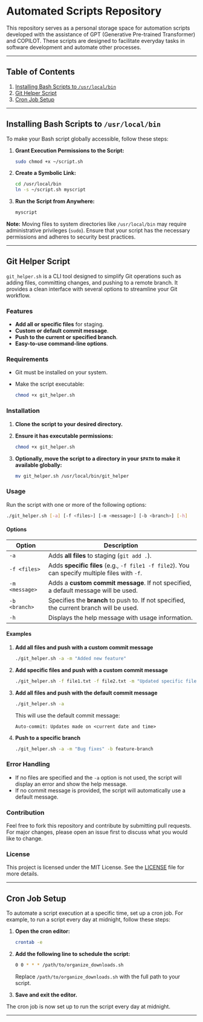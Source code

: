 # Automated Scripts Repository

This repository serves as a personal storage space for automation scripts developed with the assistance of GPT (Generative Pre-trained Transformer) and COPILOT. These scripts are designed to facilitate everyday tasks in software development and automate other processes.

---

## Table of Contents

1. [Installing Bash Scripts to `/usr/local/bin`](#installing-bash-scripts-to-usrlocalbin)
2. [Git Helper Script](#git-helper-script)
3. [Cron Job Setup](#cron-job-setup)

---

## Installing Bash Scripts to `/usr/local/bin`

To make your Bash script globally accessible, follow these steps:

1. **Grant Execution Permissions to the Script:**

    ```bash
    sudo chmod +x ~/script.sh
    ```

2. **Create a Symbolic Link:**

    ```bash
    cd /usr/local/bin
    ln -s ~/script.sh myscript
    ```

3. **Run the Script from Anywhere:**

    ```bash
    myscript
    ```

**Note:** Moving files to system directories like `/usr/local/bin` may require administrative privileges (`sudo`). Ensure that your script has the necessary permissions and adheres to security best practices.

---

## Git Helper Script

`git_helper.sh` is a CLI tool designed to simplify Git operations such as adding files, committing changes, and pushing to a remote branch. It provides a clean interface with several options to streamline your Git workflow.

### Features

- **Add all or specific files** for staging.
- **Custom or default commit message**.
- **Push to the current or specified branch**.
- **Easy-to-use command-line options**.

### Requirements

- Git must be installed on your system.
- Make the script executable:

  ```bash
  chmod +x git_helper.sh
  ```

### Installation

1. **Clone the script to your desired directory.**
2. **Ensure it has executable permissions:**

   ```bash
   chmod +x git_helper.sh
   ```

3. **Optionally, move the script to a directory in your `$PATH` to make it available globally:**

   ```bash
   mv git_helper.sh /usr/local/bin/git_helper
   ```

### Usage

Run the script with one or more of the following options:

```bash
./git_helper.sh [-a] [-f <files>] [-m <message>] [-b <branch>] [-h]
```

#### Options

| Option        | Description                                                                                     |
|---------------|-------------------------------------------------------------------------------------------------|
| `-a`          | Adds **all files** to staging (`git add .`).                                                     |
| `-f <files>`  | Adds **specific files** (e.g., `-f file1 -f file2`). You can specify multiple files with `-f`.    |
| `-m <message>`| Adds a **custom commit message**. If not specified, a default message will be used.              |
| `-b <branch>` | Specifies the **branch** to push to. If not specified, the current branch will be used.          |
| `-h`          | Displays the help message with usage information.                                                |

#### Examples

1. **Add all files and push with a custom commit message**

    ```bash
    ./git_helper.sh -a -m "Added new feature"
    ```

2. **Add specific files and push with a custom commit message**

    ```bash
    ./git_helper.sh -f file1.txt -f file2.txt -m "Updated specific files"
    ```

3. **Add all files and push with the default commit message**

    ```bash
    ./git_helper.sh -a
    ```

    This will use the default commit message:

    ```
    Auto-commit: Updates made on <current date and time>
    ```

4. **Push to a specific branch**

    ```bash
    ./git_helper.sh -a -m "Bug fixes" -b feature-branch
    ```

### Error Handling

- If no files are specified and the `-a` option is not used, the script will display an error and show the help message.
- If no commit message is provided, the script will automatically use a default message.

### Contribution

Feel free to fork this repository and contribute by submitting pull requests. For major changes, please open an issue first to discuss what you would like to change.

### License

This project is licensed under the MIT License. See the [LICENSE](LICENSE) file for more details.

---

## Cron Job Setup

To automate a script execution at a specific time, set up a cron job. For example, to run a script every day at midnight, follow these steps:

1. **Open the cron editor:**

    ```bash
    crontab -e
    ```

2. **Add the following line to schedule the script:**

    ```bash
    0 0 * * * /path/to/organize_downloads.sh
    ```

   Replace `/path/to/organize_downloads.sh` with the full path to your script.

3. **Save and exit the editor.**

The cron job is now set up to run the script every day at midnight.

---